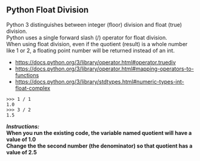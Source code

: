## Python Float Division

Python 3 distinguishes between integer (floor) division and float (true) division.  
Python uses a single forward slash (/) operator for float division.  
When using float division, even if the quotient (result) is a whole number like 1 or 2, a floating point number will be returned instead of an int.  
- https://docs.python.org/3/library/operator.html#operator.truediv
- https://docs.python.org/3/library/operator.html#mapping-operators-to-functions
- https://docs.python.org/3/library/stdtypes.html#numeric-types-int-float-complex
```
>>> 1 / 1
1.0
>>> 3 / 2
1.5
```

**_Instructions:_**  
**When you run the existing code, the variable named quotient will have a value of 1.0**    
**Change the the second number (the denominator) so that quotient has a value of 2.5**  
